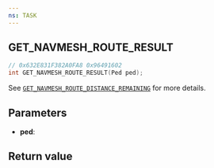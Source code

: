 ```yaml
---
ns: TASK
---
```

## GET_NAVMESH_ROUTE_RESULT

```c
// 0x632E831F382A0FA8 0x96491602
int GET_NAVMESH_ROUTE_RESULT(Ped ped);
```

See [`GET_NAVMESH_ROUTE_DISTANCE_REMAINING`](#_0xC6F5C0BCDC74D62D) for more details.  

## Parameters
* **ped**: 

## Return value
